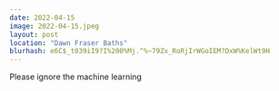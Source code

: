 ```yaml
---
date: 2022-04-15
image: 2022-04-15.jpeg
layout: post
location: "Dawn Fraser Baths"
blurhash: e6C$_t039iI9?I%200%Mj.^%~79Zx_RoRjIrWGoIEM?DxW%KelWt9H
---
```


Please ignore the machine learning
